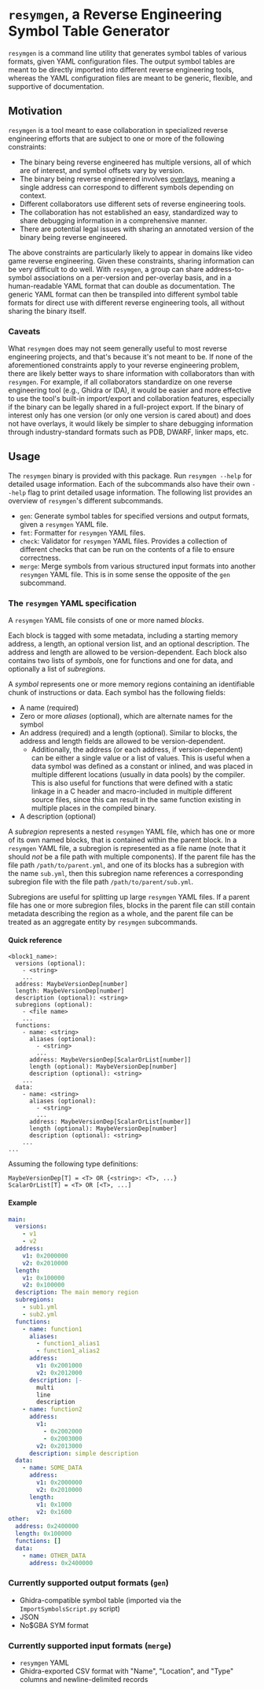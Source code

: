 # `resymgen`, a Reverse Engineering Symbol Table Generator
`resymgen` is a command line utility that generates symbol tables of various formats, given YAML configuration files. The output symbol tables are meant to be directly imported into different reverse engineering tools, whereas the YAML configuration files are meant to be generic, flexible, and supportive of documentation.

## Motivation
`resymgen` is a tool meant to ease collaboration in specialized reverse engineering efforts that are subject to one or more of the following constraints:

- The binary being reverse engineered has multiple versions, all of which are of interest, and symbol offsets vary by version.
- The binary being reverse engineered involves [overlays](https://en.wikipedia.org/wiki/Overlay_(programming)), meaning a single address can correspond to different symbols depending on context.
- Different collaborators use different sets of reverse engineering tools.
- The collaboration has not established an easy, standardized way to share debugging information in a comprehensive manner.
- There are potential legal issues with sharing an annotated version of the binary being reverse engineered.

The above constraints are particularly likely to appear in domains like video game reverse engineering. Given these constraints, sharing information can be very difficult to do well. With `resymgen`, a group can share address-to-symbol associations on a per-version and per-overlay basis, and in a human-readable YAML format that can double as documentation. The generic YAML format can then be transpiled into different symbol table formats for direct use with different reverse engineering tools, all without sharing the binary itself.

### Caveats
What `resymgen` does may not seem generally useful to most reverse engineering projects, and that's because it's not meant to be. If none of the aforementioned constraints apply to your reverse engineering problem, there are likely better ways to share information with collaborators than with `resymgen`. For example, if all collaborators standardize on one reverse engineering tool (e.g., Ghidra or IDA), it would be easier and more effective to use the tool's built-in import/export and collaboration features, especially if the binary can be legally shared in a full-project export. If the binary of interest only has one version (or only one version is cared about) and does not have overlays, it would likely be simpler to share debugging information through industry-standard formats such as PDB, DWARF, linker maps, etc.

## Usage
The `resymgen` binary is provided with this package. Run `resymgen --help` for detailed usage information. Each of the subcommands also have their own `--help` flag to print detailed usage information. The following list provides an overview of `resymgen`'s different subcommands.

- `gen`: Generate symbol tables for specified versions and output formats, given a `resymgen` YAML file.
- `fmt`: Formatter for `resymgen` YAML files.
- `check`: Validator for `resymgen` YAML files. Provides a collection of different checks that can be run on the contents of a file to ensure correctness.
- `merge`: Merge symbols from various structured input formats into another `resymgen` YAML file. This is in some sense the opposite of the `gen` subcommand.

### The `resymgen` YAML specification
A `resymgen` YAML file consists of one or more named _blocks_.

Each block is tagged with some metadata, including a starting memory address, a length, an optional version list, and an optional description. The address and length are allowed to be version-dependent. Each block also contains two lists of _symbols_, one for functions and one for data, and optionally a list of _subregions_.

A _symbol_ represents one or more memory regions containing an identifiable chunk of instructions or data. Each symbol has the following fields:
- A name (required)
- Zero or more _aliases_ (optional), which are alternate names for the symbol
- An address (required) and a length (optional). Similar to blocks, the address and length fields are allowed to be version-dependent.
    - Additionally, the address (or each address, if version-dependent) can be either a single value or a list of values. This is useful when a data symbol was defined as a constant or inlined, and was placed in multiple different locations (usually in data pools) by the compiler. This is also useful for functions that were defined with a static linkage in a C header and macro-included in multiple different source files, since this can result in the same function existing in multiple places in the compiled binary.
- A description (optional)

A _subregion_ represents a nested `resymgen` YAML file, which has one or more of its own named blocks, that is contained within the parent block. In a `resymgen` YAML file, a subregion is represented as a file name (note that it should _not_ be a file path with multiple components). If the parent file has the file path `/path/to/parent.yml`, and one of its blocks has a subregion with the name `sub.yml`, then this subregion name references a corresponding subregion file with the file path `/path/to/parent/sub.yml`.

Subregions are useful for splitting up large `resymgen` YAML files. If a parent file has one or more subregion files, blocks in the parent file can still contain metadata describing the region as a whole, and the parent file can be treated as an aggregate entity by `resymgen` subcommands.

#### Quick reference
```
<block1_name>:
  versions (optional):
    - <string>
    ...
  address: MaybeVersionDep[number]
  length: MaybeVersionDep[number]
  description (optional): <string>
  subregions (optional):
    - <file name>
    ...
  functions:
    - name: <string>
      aliases (optional):
        - <string>
        ...
      address: MaybeVersionDep[ScalarOrList[number]]
      length (optional): MaybeVersionDep[number]
      description (optional): <string>
    ...
  data:
    - name: <string>
      aliases (optional):
        - <string>
        ...
      address: MaybeVersionDep[ScalarOrList[number]]
      length (optional): MaybeVersionDep[number]
      description (optional): <string>
    ...
...
```

Assuming the following type definitions:
```
MaybeVersionDep[T] = <T> OR {<string>: <T>, ...}
ScalarOrList[T] = <T> OR [<T>, ...]
```

#### Example
```yml
main:
  versions:
    - v1
    - v2
  address:
    v1: 0x2000000
    v2: 0x2010000
  length:
    v1: 0x100000
    v2: 0x100000
  description: The main memory region
  subregions:
    - sub1.yml
    - sub2.yml
  functions:
    - name: function1
      aliases:
        - function1_alias1
        - function1_alias2
      address:
        v1: 0x2001000
        v2: 0x2012000
      description: |-
        multi
        line
        description
    - name: function2
      address:
        v1:
          - 0x2002000
          - 0x2003000
        v2: 0x2013000
      description: simple description
  data:
    - name: SOME_DATA
      address:
        v1: 0x2000000
        v2: 0x2010000
      length:
        v1: 0x1000
        v2: 0x1600
other:
  address: 0x2400000
  length: 0x100000
  functions: []
  data:
    - name: OTHER_DATA
      address: 0x2400000
```

### Currently supported output formats (`gen`)
- Ghidra-compatible symbol table (imported via the `ImportSymbolsScript.py` script)
- JSON
- No$GBA SYM format

### Currently supported input formats (`merge`)
- `resymgen` YAML
- Ghidra-exported CSV format with "Name", "Location", and "Type" columns and newline-delimited records
